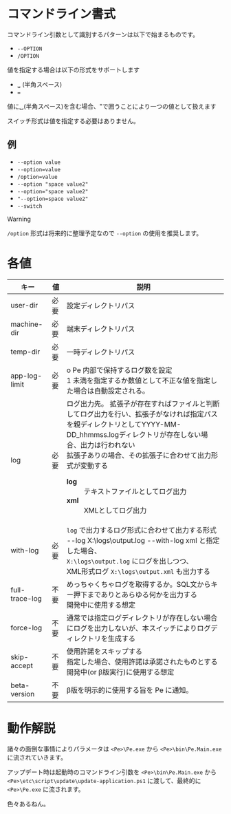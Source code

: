 # コマンドライン書式

コマンドライン引数として識別するパターンは以下で始まるものです。

* `--OPTION`
* `/OPTION`

値を指定する場合は以下の形式をサポートします

* `␣` (半角スペース)
* `=`

値に␣(半角スペース)を含む場合、"で囲うことにより一つの値として扱えます

スイッチ形式は値を指定する必要はありません。

## 例

* `--option value`
* `--option=value`
* `/option=value`
* `--option "space value2"`
* `--option="space value2"`
* `"--option=space value2"`
* `--switch`

> [!WARNING]
> `/option` 形式は将来的に整理予定なので `--option` の使用を推奨します。

# 各値

| キー | 値 | 説明 |
|---|---|---|
| user-dir | 必要 | 設定ディレクトリパス |
| machine-dir | 必要 | 端末ディレクトリパス |
| temp-dir | 必要 | 一時ディレクトリパス |
| app-log-limit | 必要 | o	Pe 内部で保持するログ数を設定<br />1 未満を指定するか数値として不正な値を指定した場合は自動設定される。 |
| log | 必要 | ログ出力先。 拡張子が存在すればファイルと判断してログ出力を行い、拡張子がなければ指定パスを親ディレクトリとしてYYYY-MM-DD_hhmmss.logディレクトリが存在しない場合、出力は行われない<br />拡張子ありの場合、その拡張子に合わせて出力形式が変動する<br /> <dl><dt>**log**</dt><dd>テキストファイルとしてログ出力</dd><dt>**xml**</dt><dd>XMLとしてログ出力</dd> | <!-- </dl> 付けるとおっかしなことになる -->
| with-log | 必要 | `log` で出力するログ形式に合わせて出力する形式<br /><MdInline kind="sample">--log X:\logs\output.log --with-log xml</MdInline> と指定した場合、<br />`X:\logs\output.log` にログを出しつつ、<br />XML形式ログ `X:\logs\output.xml` も出力する |
| full-trace-log | 不要 | めっちゃくちゃログを取得するか。SQL文からキー押下までありとあらゆる何かを出力する<br />開発中に使用する想定 |
| force-log | 不要 | 通常では指定ログディレクトリが存在しない場合にログを出力しないが、本スイッチによりログディレクトリを生成する |
| skip-accept | 不要 | 使用許諾をスキップする<br />指定した場合、使用許諾は承諾されたものとする<br />開発中(or β版実行)に使用する想定 |
| beta-version | 不要 | β版を明示的に使用する旨を Pe に通知。 |

# 動作解説

諸々の面倒な事情によりパラメータは `<Pe>\Pe.exe` から `<Pe>\bin\Pe.Main.exe` に流されていきます。

アップデート時は起動時のコマンドライン引数を `<Pe>\bin\Pe.Main.exe` から `<Pe>\etc\script\update\update-application.ps1` に渡して、最終的に `<Pe>\Pe.exe` に流されます。

色々あるねん。
